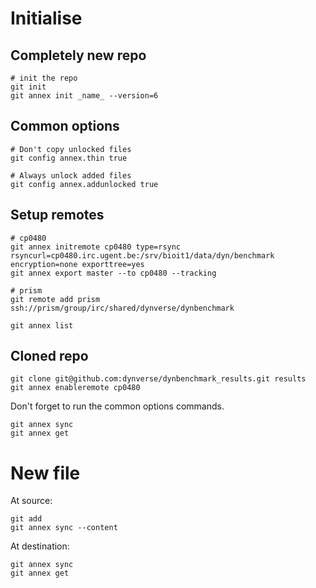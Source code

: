 # Initialise

## Completely new repo

```
# init the repo
git init
git annex init _name_ --version=6
```

## Common options
```
# Don't copy unlocked files
git config annex.thin true

# Always unlock added files
git config annex.addunlocked true
```

## Setup remotes
```
# cp0480
git annex initremote cp0480 type=rsync rsyncurl=cp0480.irc.ugent.be:/srv/bioit1/data/dyn/benchmark encryption=none exporttree=yes
git annex export master --to cp0480 --tracking

# prism
git remote add prism ssh://prism/group/irc/shared/dynverse/dynbenchmark

git annex list
```

## Cloned repo
```
git clone git@github.com:dynverse/dynbenchmark_results.git results
git annex enableremote cp0480
```

Don't forget to run the common options commands.

```
git annex sync
git annex get
```

# New file

At source:

```
git add
git annex sync --content
```

At destination:
```
git annex sync
git annex get
```

